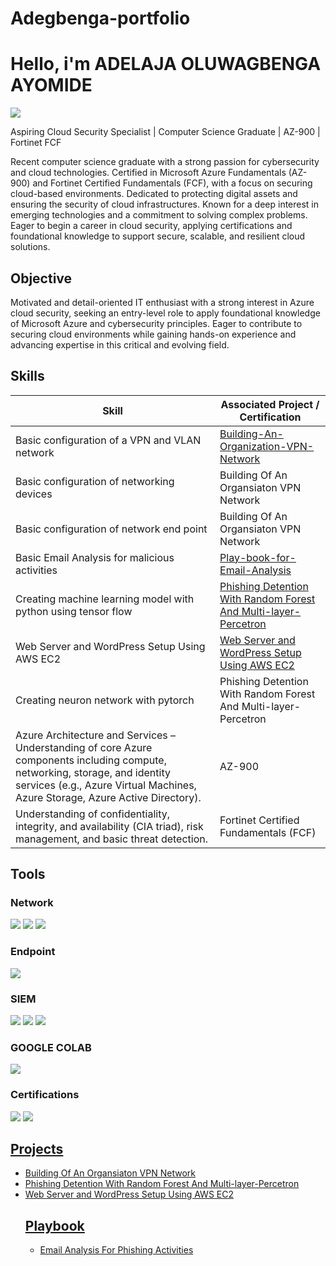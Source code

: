 # Adegbenga-portfolio
# Hello, i'm ADELAJA OLUWAGBENGA AYOMIDE 
<a href="https://www.linkedin.com/in/gbenga-adelaja-8a2173211"><img src="https://img.shields.io/badge/-LinkedIn-0072b1?&style=for-the-badge&logo=linkedin&logoColor=white" /></a>

Aspiring Cloud Security Specialist | Computer Science Graduate | AZ-900 | Fortinet FCF

Recent computer science graduate with a strong passion for cybersecurity and cloud technologies. Certified in Microsoft Azure Fundamentals (AZ-900) and Fortinet Certified Fundamentals (FCF), with a focus on securing cloud-based environments. Dedicated to protecting digital assets and ensuring the security of cloud infrastructures. Known for a deep interest in emerging technologies and a commitment to solving complex problems. Eager to begin a career in cloud security, applying certifications and foundational knowledge to support secure, scalable, and resilient cloud solutions.
## Objective
Motivated and detail-oriented IT enthusiast with a strong interest in Azure cloud security, seeking an entry-level role to apply foundational knowledge of Microsoft Azure and cybersecurity principles. Eager to contribute to securing cloud environments while gaining hands-on experience and advancing expertise in this critical and evolving field.
## Skills

| Skill                                         | Associated Project / Certification     |
|-----------------------------------------------|----------------------------|
| Basic configuration of a VPN and VLAN network | <a href="https://github.com/Adegbenga-111/Building-An-Organization-VPN-Network-">Building-An-Organization-VPN-Network</a>|
| Basic configuration of networking devices     | Building Of An Organsiaton VPN Network|
| Basic configuration of network end point      | Building Of An Organsiaton VPN Network|
| Basic Email Analysis for malicious activities |  <a href="https://github.com/Adegbenga-111/Play-book-for-Email-Analysis-For-Phishing-Activities">Play-book-for-Email-Analysis</a>|
| Creating machine learning model with python using tensor flow | <a href="https://colab.research.google.com/drive/1Thv1Lbqc6YPiby1zANItb18lcTXWY-qA?userstoinvite=taiwo.adelaja%40gmail.com&sharingaction=manageaccess&role=writer#scrollTo=Bc5PgZ83Fvsv"> Phishing  Detention With Random Forest And Multi-layer-Percetron </a>|
| Web Server and WordPress Setup Using AWS EC2  | <a href="https://docs.google.com/document/d/1s7WLYdvzq05cD5c79Ox4Gzrhpw4BJ4I6sdWUC4HCd4o/edit?usp=sharing"> Web Server and WordPress Setup Using AWS EC2  </a>|
| Creating neuron network with pytorch | Phishing  Detention With Random Forest And Multi-layer-Percetron|
| Azure Architecture and Services – Understanding of core Azure components including compute, networking, storage, and identity services (e.g., Azure Virtual Machines, Azure Storage, Azure Active Directory).  | AZ-900  |
|  Understanding of confidentiality, integrity, and availability (CIA triad), risk management, and basic threat detection. | Fortinet Certified Fundamentals (FCF)  |
  
## Tools
### Network
<div>
    <img src="https://img.shields.io/badge/Packet%20Tracer-0074e8?style=for-the-badge" />
    <img src="https://img.shields.io/badge/-Wireshark-1679A7?&style=for-the-badge&logo=Wireshark&logoColor=white" />
    <img src="https://img.shields.io/badge/-Snort-EF3B2D?&style=for-the-badge&logo=Suricata&logoColor=white" />
</div>

### Endpoint
<div>
    <img src="https://img.shields.io/badge/-Microsoft_Defender_for_Endpoint-00A4EF?&style=for-the-badge&logo=Microsoft&logoColor=white" />
</div>

### SIEM
<div>
    <img src="https://img.shields.io/badge/-Microsoft_Sentinel-0078D4?&style=for-the-badge&logo=Microsoft&logoColor=white" />
    <img src="https://img.shields.io/badge/-Splunk-000000?&style=for-the-badge&logo=Splunk&logoColor=white" />
    <img src="https://img.shields.io/badge/-Elastic-005571?&style=for-the-badge&logo=Elastic&logoColor=white" />
</div>

### GOOGLE COLAB
<div>
<img src="https://img.shields.io/badge/-Google_Colab -0078D4?&style=for-the-badge&logo=Google&logoColor=white" />
</div>

### Certifications 
<div>
<a href="https://learn.microsoft.com/api/credentials/share/en-us/AdelajaGbenga-5504/8531514A002C1025?sharingId=6DEA94CA79CF35E3"><img src="https://img.shields.io/badge/-microsoft-0072b1?&style=for-the-badge&logo=linkedin&logoColor=white" /></a>
<a href="https://github.com/Adegbenga-111/adegbenga-portfolio/blob/main/Fortinet%20Certified%20Fundamentals%20in%20Cybersecurity.pdf"><img src="https://img.shields.io/badge/-Fortinet Certified Fundamentals in Cybersecurity-EF3B2D?&style=for-the-badge&logo=Suricata&logoColor=white" />
</div>



## Projects
- Building Of An Organsiaton VPN Network
- Phishing  Detention With Random Forest And Multi-layer-Percetron
- Web Server and WordPress Setup Using AWS EC2 
  ## Playbook
  - Email Analysis For Phishing Activities
